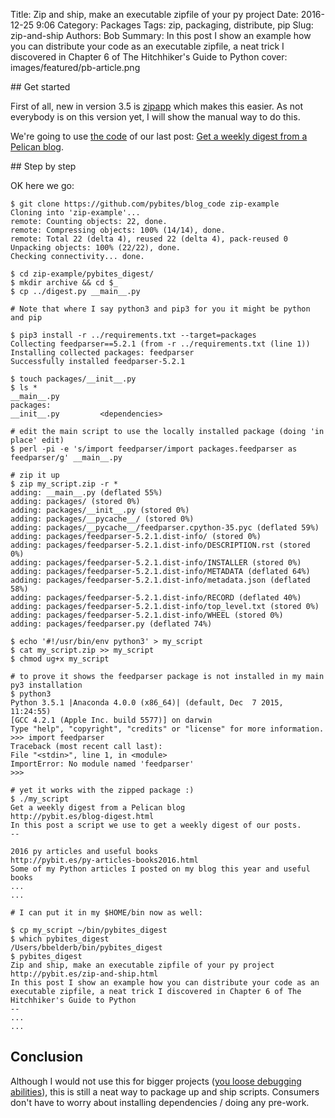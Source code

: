 Title: Zip and ship, make an executable zipfile of your py project
Date: 2016-12-25 9:06
Category: Packages
Tags: zip, packaging, distribute, pip
Slug: zip-and-ship
Authors: Bob
Summary: In this post I show an example how you can distribute your code as an executable zipfile, a neat trick I discovered in Chapter 6 of The Hitchhiker's Guide to Python
cover: images/featured/pb-article.png

## Get started

First of all, new in version 3.5 is [zipapp](https://docs.python.org/3/library/zipapp.html) which makes this easier. As not everybody is on this version yet, I will show the manual way to do this.

We're going to use [the code](https://github.com/pybites/blog_code/tree/master/pybites_digest) of our last post: [Get a weekly digest from a Pelican blog](http://pybit.es/blog-digest.html). 

## Step by step

OK here we go:

	$ git clone https://github.com/pybites/blog_code zip-example
	Cloning into 'zip-example'...
	remote: Counting objects: 22, done.
	remote: Compressing objects: 100% (14/14), done.
	remote: Total 22 (delta 4), reused 22 (delta 4), pack-reused 0
	Unpacking objects: 100% (22/22), done.
	Checking connectivity... done.

	$ cd zip-example/pybites_digest/
	$ mkdir archive && cd $_
	$ cp ../digest.py __main__.py

	# Note that where I say python3 and pip3 for you it might be python and pip

	$ pip3 install -r ../requirements.txt --target=packages
	Collecting feedparser==5.2.1 (from -r ../requirements.txt (line 1))
	Installing collected packages: feedparser
	Successfully installed feedparser-5.2.1

	$ touch packages/__init__.py
	$ ls *
	__main__.py
	packages:
	__init__.py			<dependencies>

	# edit the main script to use the locally installed package (doing 'in place' edit)
	$ perl -pi -e 's/import feedparser/import packages.feedparser as feedparser/g' __main__.py

	# zip it up
    $ zip my_script.zip -r *
	adding: __main__.py (deflated 55%)
	adding: packages/ (stored 0%)
	adding: packages/__init__.py (stored 0%)
	adding: packages/__pycache__/ (stored 0%)
	adding: packages/__pycache__/feedparser.cpython-35.pyc (deflated 59%)
	adding: packages/feedparser-5.2.1.dist-info/ (stored 0%)
	adding: packages/feedparser-5.2.1.dist-info/DESCRIPTION.rst (stored 0%)
	adding: packages/feedparser-5.2.1.dist-info/INSTALLER (stored 0%)
	adding: packages/feedparser-5.2.1.dist-info/METADATA (deflated 64%)
	adding: packages/feedparser-5.2.1.dist-info/metadata.json (deflated 58%)
	adding: packages/feedparser-5.2.1.dist-info/RECORD (deflated 40%)
	adding: packages/feedparser-5.2.1.dist-info/top_level.txt (stored 0%)
	adding: packages/feedparser-5.2.1.dist-info/WHEEL (stored 0%)
	adding: packages/feedparser.py (deflated 74%)

    $ echo '#!/usr/bin/env python3' > my_script
    $ cat my_script.zip >> my_script
    $ chmod ug+x my_script

	# to prove it shows the feedparser package is not installed in my main py3 installation
    $ python3
	Python 3.5.1 |Anaconda 4.0.0 (x86_64)| (default, Dec  7 2015, 11:24:55) 
	[GCC 4.2.1 (Apple Inc. build 5577)] on darwin
	Type "help", "copyright", "credits" or "license" for more information.
	>>> import feedparser
	Traceback (most recent call last):
	File "<stdin>", line 1, in <module>
	ImportError: No module named 'feedparser'
	>>> 

	# yet it works with the zipped package :)
    $ ./my_script 
	Get a weekly digest from a Pelican blog
	http://pybit.es/blog-digest.html
	In this post a script we use to get a weekly digest of our posts.
	--

	2016 py articles and useful books
	http://pybit.es/py-articles-books2016.html
	Some of my Python articles I posted on my blog this year and useful books
	...
	...

	# I can put it in my $HOME/bin now as well:

	$ cp my_script ~/bin/pybites_digest
	$ which pybites_digest
	/Users/bbelderb/bin/pybites_digest
	$ pybites_digest
	Zip and ship, make an executable zipfile of your py project
	http://pybit.es/zip-and-ship.html
	In this post I show an example how you can distribute your code as an executable zipfile, a neat trick I discovered in Chapter 6 of The Hitchhiker's Guide to Python
	--
	...
	...


## Conclusion

Although I would not use this for bigger projects ([you loose debugging abilities](https://blogs.gnome.org/jamesh/2012/05/21/python-zip-files/)), this is still a neat way to package up and ship scripts. Consumers don't have to worry about installing dependencies / doing any pre-work.
